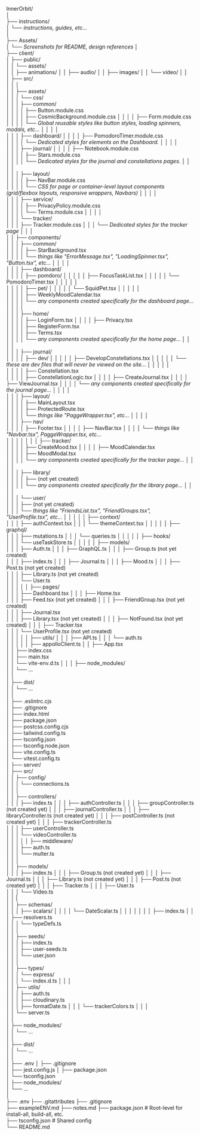 InnerOrbit/  
│  
├── instructions/                  
│   └── *instructions, guides, etc...*   
│   
├── Assets/                         
│   └── *Screenshots for README, design references*
│  
├── client/                       
│   ├── public/  
│   │   └── assets/  
│   │       ├── animations/
│   │       ├── audio/
│   │       ├── images/
│   │       └── video/
│   │   
│   ├── src/  
│   │   │  
│   │   ├── assets/   
│   │   │   └── css/  
│   │   │       ├── common/      
│   │   │       │   ├── Button.module.css      
│   │   │       │   ├── CosmicBackground.module.css 
│   │   │       │   ├── Form.module.css   
│   │   │       │   └── *Global reusable styles like button styles, loading spinners, modals, etc...*
│   │   │       │  
│   │   │       ├── dashboard/ 
│   │   │       │   ├── PomodoroTimer.module.css    
│   │   │       │   └── *Dedicated styles for elements on the Dashboard.* 
│   │   │       │   
│   │   │       ├── journal/ 
│   │   │       │   ├── Notebook.module.css  
│   │   │       │   ├── Stars.module.css    
│   │   │       │   └── *Dedicated styles for the journal and constellations pages.* 
│   │   │       │   
│   │   │       ├── layout/   
│   │   │       │   ├── NavBar.module.css             
│   │   │       │   └── *CSS for page or container-level layout components (grid/flexbox layouts, responsive wrappers, Navbars)* 
│   │   │       │   
│   │   │       ├── service/   
│   │   │       │   ├── PrivacyPolicy.module.css            
│   │   │       │   └── Terms.module.css
│   │   │       │  
│   │   │       └── tracker/  
│   │   │           ├── Tracker.module.css
│   │   │           └── *Dedicated styles for the tracker page*
│   │   │  
│   │   ├── components/  
│   │   │   ├── common/  
│   │   │   │   ├── StarBackground.tsx  
│   │   │   │   └── *things like "ErrorMessage.tsx", "LoadingSpinner.tsx", "Button.tsx", etc...*
│   │   │   │   
│   │   │   ├── dashboard/   
│   │   │   │   ├── pomdoro/
│   │   │   │   │   ├──  FocusTaskList.tsx
│   │   │   │   │   └──  PomodoroTimer.tsx
│   │   │   │   │  
│   │   │   │   ├── pet/
│   │   │   │   │   └──  SquidPet.tsx
│   │   │   │   │  
│   │   │   │   ├──  WeeklyMoodCalendar.tsx   
│   │   │   │   └── *any components created specifically for the dashboard page...*
│   │   │   │   
│   │   │   ├── home/  
│   │   │   │   ├──  LoginForm.tsx 
│   │   │   │   ├──  Privacy.tsx   
│   │   │   │   ├──  RegisterForm.tsx  
│   │   │   │   ├──  Terms.tsx  
│   │   │   │   └── *any components created specifically for the home page...*
│   │   │   │   
│   │   │   ├── journal/  
│   │   │   │   ├── dev/
│   │   │   │   │    ├── DevelopConstellations.tsx 
│   │   │   │   │    └── *these are dev files that will never be viewed on the site...* 
│   │   │   │   │    
│   │   │   │   ├──  Constellation.tsx  
│   │   │   │   ├──  ConstellationLogic.tsx 
│   │   │   │   ├──  CreateJournal.tsx 
│   │   │   │   ├──  ViewJournal.tsx 
│   │   │   │   └── *any components created specifically for the journal page...*
│   │   │   │  
│   │   │   ├── layout/  
│   │   │   │   ├──  MainLayout.tsx  
│   │   │   │   ├──  ProtectedRoute.tsx  
│   │   │   │   └── *things like "PaggeWrapper.tsx", etc...* 
│   │   │   │  
│   │   │   ├── nav/  
│   │   │   │   ├──  Footer.tsx 
│   │   │   │   ├──  NavBar.tsx 
│   │   │   │   └── *things like "Navbar.tsx", PaggeWrapper.tsx, etc...*  
│   │   │   │
│   │   │   ├── tracker/  
│   │   │   │   ├──  CreateMood.tsx 
│   │   │   │   ├──  MoodCalendar.tsx  
│   │   │   │   ├──  MoodModal.tsx  
│   │   │   │   └── *any components created specifically for the tracker page...*
│   │   │   │    
│   │   │   ├── library/  
│   │   │   │   ├──  (not yet created)   
│   │   │   │   └── *any components created specifically for the library page...* 
│   │   │   │     
│   │   │   └── user/   
│   │   │       ├──  (not yet created)  
│   │   │       └── *things like "FriendsList.tsx", "FriendGroups.tsx", "UserProfile.tsx", etc...*
│   │   │
│   │   ├── context/  
│   │   │   ├── authContext.tsx 
│   │   │   └── themeContext.tsx
│   │   │
│   │   ├── graphql/  
│   │   │   ├── mutations.ts 
│   │   │   └── queries.ts 
│   │   │
│   │   ├── hooks/   
│   │   │   └── useTaskStore.ts 
│   │   │
│   │   ├── models/  
│   │   │   ├── Auth.ts 
│   │   │   ├── GraphQL.ts 
│   │   │   ├── Group.ts           (not yet created)   
│   │   │   ├── index.ts 
│   │   │   ├── Journal.ts 
│   │   │   ├── Mood.ts 
│   │   │   ├── Post.ts            (not yet created)            
│   │   │   ├── Library.ts         (not yet created)                                             
│   │   │   └── User.ts       
│   │   │
│   │   ├── pages/  
│   │   │   ├── Dashboard.tsx 
│   │   │   ├── Home.tsx  
│   │   │   ├── Feed.tsx            (not yet created)
│   │   │   ├── FriendGroup.tsx     (not yet created)  
│   │   │   ├── Journal.tsx           
│   │   │   ├── Library.tsx         (not yet created) 
│   │   │   ├── NotFound.tsx        (not yet created) 
│   │   │   ├── Tracker.tsx         
│   │   │   └── UserProfile.tsx     (not yet created)       
│   │   │
│   │   ├── utils/
│   │   │   ├── API.ts 
│   │   │   └── auth.ts  
│   │   │
│   │   ├── appolloClient.ts
│   │   ├── App.tsx  
│   │   ├── index.css   
│   │   ├── main.tsx  
│   │   └── vite-env.d.ts 
│   │
│   ├── node_modules/   
│   │    └── ...    
│   │   
│   ├── dist/   
│   │    └── ...    
│   │   
│   ├── .eslintrc.cjs   
│   ├── .gitignore  
│   ├── index.html    
│   ├── package.json    
│   ├── postcss.config.cjs   
│   ├── tailwind.config.ts    
│   ├── tsconfig.json    
│   ├── tsconfig.node.json    
│   ├── vite.config.ts   
│   └── vitest.config.ts   
│
├── server/                                                  
│   ├── src/  
│   │   ├── config/  
│   │   │   └── connections.ts  
│   │   │   
│   │   ├── controllers/  
│   │   │   ├── index.ts
│   │   │   ├── authController.ts 
│   │   │   ├── groupController.ts       (not created yet)
│   │   │   ├── journalController.ts 
│   │   │   ├── libraryController.ts     (not created yet)
│   │   │   ├── postController.ts        (not created yet) 
│   │   │   ├── trackerController.ts        
│   │   │   ├── userController.ts                
│   │   │   └── videoController.ts  
│   │   │ 
│   │   ├── middleware/   
│   │   │   ├── auth.ts     
│   │   │   └── multer.ts         
│   │   │  
│   │   ├── models/            
│   │   │   ├── index.ts
│   │   │   ├── Group.ts              (not created yet)
│   │   │   ├── Journal.ts
│   │   │   ├── Library.ts            (not created yet)
│   │   │   ├── Post.ts               (not created yet) 
│   │   │   ├── Tracker.ts 
│   │   │   ├── User.ts                                    
│   │   │   └── Video.ts           
│   │   |    
│   │   ├── schemas/  
│   │   │   ├── scalars/
│   │   │   │   └── DateScalar.ts
│   │   │   │
│   │   │   ├── index.ts
│   │   │   ├── resolvers.ts         
│   │   │   └── typeDefs.ts                    
│   │   │   
│   │   ├── seeds/  
│   │   │   ├── index.ts             
│   │   │   ├── user-seeds.ts        
│   │   │   └── user.json                     
│   │   │      
│   │   ├── types/   
│   │   │   └── express/  
│   │   │       └── index.d.ts 
│   │   │    
│   │   ├── utils/  
│   │   │   ├── auth.ts  
│   │   │   ├── cloudinary.ts  
│   │   │   ├── formatDate.ts
│   │   │   └── trackerColors.ts
│   │   │   
│   │   └── server.ts  
│   │  
│   ├── node_modules/   
│   │    └── ...    
│   │      
│   ├── dist/  
│   │   └── ...  
│   │   
│   ├── .env 
│   ├── .gitignore  
│   ├── jest.config.js
│   ├── package.json  
│   └── tsconfig.json   
│
├── node_modules/   
│    └── ...    
│      
├── .env 
├── .gitattributes 
├── .gitignore  
├── exampleENV.md 
├── notes.md 
├── package.json                  # Root-level for install-all, build-all, etc.  
├── tsconfig.json                 # Shared config  
└── README.md 
